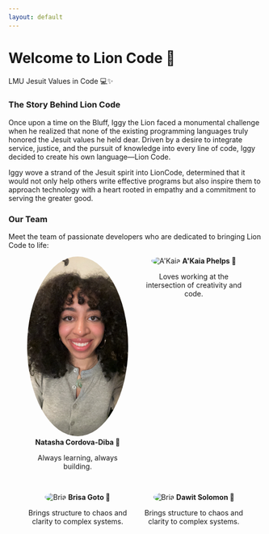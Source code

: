 ```yaml
---
layout: default
---
```


# Welcome to Lion Code 🦁
LMU Jesuit Values in Code 💻✨


### The Story Behind Lion Code
Once upon a time on the Bluff, Iggy the Lion faced a monumental challenge when he realized that none of the existing programming languages truly honored the Jesuit values he held dear. Driven by a desire to integrate service, justice, and the pursuit of knowledge into every line of code, Iggy decided to create his own language—Lion Code. 

Iggy wove a strand of the Jesuit spirit into LionCode, determined that it would not only help others write effective programs but also inspire them to approach technology with a heart rooted in empathy and a commitment to serving the greater good.
 

### Our Team
Meet the team of passionate developers who are dedicated to bringing Lion Code to life:

<div style="display: flex; flex-wrap: wrap; justify-content: center; gap: 30px;">

  <div style="width: 200px; text-align: center;">
    <img src="images/natasha.jpg" alt="Natasha" style="width: 100%; border-radius: 50%;">
    <strong>Natasha Cordova-Diba 🌸</strong>
    <p>Always learning, always building.</p>
  </div>

  <div style="width: 200px; text-align: center;">
    <img src="images/akaia.jpg" alt="A'Kaia" style="width: 100%; border-radius: 50%;">
    <strong>A'Kaia Phelps 🌼</strong>
    <p>Loves working at the intersection of creativity and code.</p>
  </div>

  <div style="width: 200px; text-align: center;">
    <img src="images/brisa.jpg" alt="Bria" style="width: 100%; border-radius: 50%;">
    <strong>Brisa Goto 🍁</strong>
    <p>Brings structure to chaos and clarity to complex systems.</p>
  </div>

  <div style="width: 200px; text-align: center;">
    <img src="images/dawit.jpg" alt="Bria" style="width: 100%; border-radius: 50%;">
    <strong>Dawit Solomon 🍁</strong>
    <p>Brings structure to chaos and clarity to complex systems.</p>
  </div>

</div>